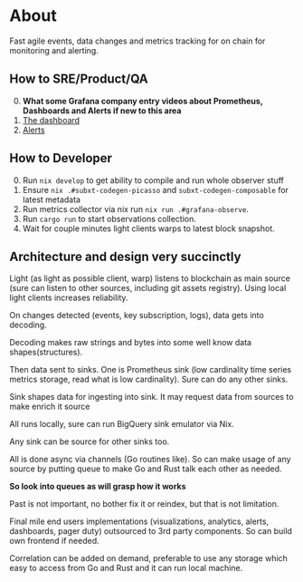 # About

Fast agile events, data changes and metrics tracking for on chain for monitoring and alerting.

## How to SRE/Product/QA

0. **What some Grafana company entry videos about Prometheus, Dashboards and Alerts if new to this area**
1. [The dashboard](https://composable.grafana.net/d/a89230b9-933b-45ce-a8aa-cde52bba81fd/xc)
2. [Alerts](https://composable.grafana.net/alerting/list)


## How to Developer

0. Run `nix develop` to get ability to compile and run whole observer stuff
1. Ensure `nix .#subxt-codegen-picasso` and `subxt-codegen-composable` for latest metadata
2. Run metrics collector via nix run `nix run .#grafana-observe`.
3. Run `cargo run` to start observations collection. 
4. Wait for couple minutes light clients warps to latest block snapshot.


## Architecture and design very succinctly  

Light (as light as possible client, warp) listens to blockchain as main source (sure can listen to other sources, including git assets registry).
Using local light clients increases reliability.

On changes detected (events, key subscription, logs), data gets into decoding.

Decoding makes raw strings and bytes into some well know data shapes(structures).

Then data sent to sinks. One is Prometheus sink (low cardinality time series metrics storage, read what is low cardinality).
Sure can do any other sinks.

Sink shapes data for ingesting into sink. It may request data from sources to make enrich it source

All runs locally, sure can run BigQuery sink emulator via Nix.

Any sink can be source for other sinks too.

All is done async via channels (Go routines like).
So can make usage of any source by putting queue to make Go and Rust talk each other as needed.

**So look into queues as will grasp how it works**

Past is not important, no bother fix it or reindex, but that is not limitation. 

Final mile end users implementations (visualizations, analytics, alerts, dashboards, pager duty) outsourced to 3rd party components.
So can build own frontend if needed.

Correlation can be added on demand, preferable to use any storage which easy to access from Go and Rust and it can run local machine.
